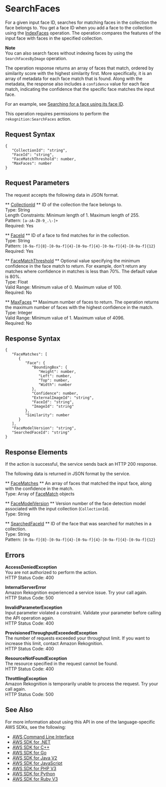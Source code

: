 # SearchFaces<a name="API_SearchFaces"></a>

For a given input face ID, searches for matching faces in the collection the face belongs to\. You get a face ID when you add a face to the collection using the [IndexFaces](API_IndexFaces.md) operation\. The operation compares the features of the input face with faces in the specified collection\. 

**Note**  
You can also search faces without indexing faces by using the `SearchFacesByImage` operation\.

 The operation response returns an array of faces that match, ordered by similarity score with the highest similarity first\. More specifically, it is an array of metadata for each face match that is found\. Along with the metadata, the response also includes a `confidence` value for each face match, indicating the confidence that the specific face matches the input face\. 

For an example, see [Searching for a face using its face ID](search-face-with-id-procedure.md)\.

This operation requires permissions to perform the `rekognition:SearchFaces` action\.

## Request Syntax<a name="API_SearchFaces_RequestSyntax"></a>

```
{
   "CollectionId": "string",
   "FaceId": "string",
   "FaceMatchThreshold": number,
   "MaxFaces": number
}
```

## Request Parameters<a name="API_SearchFaces_RequestParameters"></a>

The request accepts the following data in JSON format\.

 ** [CollectionId](#API_SearchFaces_RequestSyntax) **   <a name="rekognition-SearchFaces-request-CollectionId"></a>
ID of the collection the face belongs to\.  
Type: String  
Length Constraints: Minimum length of 1\. Maximum length of 255\.  
Pattern: `[a-zA-Z0-9_.\-]+`   
Required: Yes

 ** [FaceId](#API_SearchFaces_RequestSyntax) **   <a name="rekognition-SearchFaces-request-FaceId"></a>
ID of a face to find matches for in the collection\.  
Type: String  
Pattern: `[0-9a-f]{8}-[0-9a-f]{4}-[0-9a-f]{4}-[0-9a-f]{4}-[0-9a-f]{12}`   
Required: Yes

 ** [FaceMatchThreshold](#API_SearchFaces_RequestSyntax) **   <a name="rekognition-SearchFaces-request-FaceMatchThreshold"></a>
Optional value specifying the minimum confidence in the face match to return\. For example, don't return any matches where confidence in matches is less than 70%\. The default value is 80%\.   
Type: Float  
Valid Range: Minimum value of 0\. Maximum value of 100\.  
Required: No

 ** [MaxFaces](#API_SearchFaces_RequestSyntax) **   <a name="rekognition-SearchFaces-request-MaxFaces"></a>
Maximum number of faces to return\. The operation returns the maximum number of faces with the highest confidence in the match\.  
Type: Integer  
Valid Range: Minimum value of 1\. Maximum value of 4096\.  
Required: No

## Response Syntax<a name="API_SearchFaces_ResponseSyntax"></a>

```
{
   "FaceMatches": [ 
      { 
         "Face": { 
            "BoundingBox": { 
               "Height": number,
               "Left": number,
               "Top": number,
               "Width": number
            },
            "Confidence": number,
            "ExternalImageId": "string",
            "FaceId": "string",
            "ImageId": "string"
         },
         "Similarity": number
      }
   ],
   "FaceModelVersion": "string",
   "SearchedFaceId": "string"
}
```

## Response Elements<a name="API_SearchFaces_ResponseElements"></a>

If the action is successful, the service sends back an HTTP 200 response\.

The following data is returned in JSON format by the service\.

 ** [FaceMatches](#API_SearchFaces_ResponseSyntax) **   <a name="rekognition-SearchFaces-response-FaceMatches"></a>
An array of faces that matched the input face, along with the confidence in the match\.  
Type: Array of [FaceMatch](API_FaceMatch.md) objects

 ** [FaceModelVersion](#API_SearchFaces_ResponseSyntax) **   <a name="rekognition-SearchFaces-response-FaceModelVersion"></a>
Version number of the face detection model associated with the input collection \(`CollectionId`\)\.  
Type: String

 ** [SearchedFaceId](#API_SearchFaces_ResponseSyntax) **   <a name="rekognition-SearchFaces-response-SearchedFaceId"></a>
ID of the face that was searched for matches in a collection\.  
Type: String  
Pattern: `[0-9a-f]{8}-[0-9a-f]{4}-[0-9a-f]{4}-[0-9a-f]{4}-[0-9a-f]{12}` 

## Errors<a name="API_SearchFaces_Errors"></a>

 **AccessDeniedException**   
You are not authorized to perform the action\.  
HTTP Status Code: 400

 **InternalServerError**   
Amazon Rekognition experienced a service issue\. Try your call again\.  
HTTP Status Code: 500

 **InvalidParameterException**   
Input parameter violated a constraint\. Validate your parameter before calling the API operation again\.  
HTTP Status Code: 400

 **ProvisionedThroughputExceededException**   
The number of requests exceeded your throughput limit\. If you want to increase this limit, contact Amazon Rekognition\.  
HTTP Status Code: 400

 **ResourceNotFoundException**   
The resource specified in the request cannot be found\.  
HTTP Status Code: 400

 **ThrottlingException**   
Amazon Rekognition is temporarily unable to process the request\. Try your call again\.  
HTTP Status Code: 500

## See Also<a name="API_SearchFaces_SeeAlso"></a>

For more information about using this API in one of the language\-specific AWS SDKs, see the following:
+  [AWS Command Line Interface](https://docs.aws.amazon.com/goto/aws-cli/rekognition-2016-06-27/SearchFaces) 
+  [AWS SDK for \.NET](https://docs.aws.amazon.com/goto/DotNetSDKV3/rekognition-2016-06-27/SearchFaces) 
+  [AWS SDK for C\+\+](https://docs.aws.amazon.com/goto/SdkForCpp/rekognition-2016-06-27/SearchFaces) 
+  [AWS SDK for Go](https://docs.aws.amazon.com/goto/SdkForGoV1/rekognition-2016-06-27/SearchFaces) 
+  [AWS SDK for Java V2](https://docs.aws.amazon.com/goto/SdkForJavaV2/rekognition-2016-06-27/SearchFaces) 
+  [AWS SDK for JavaScript](https://docs.aws.amazon.com/goto/AWSJavaScriptSDK/rekognition-2016-06-27/SearchFaces) 
+  [AWS SDK for PHP V3](https://docs.aws.amazon.com/goto/SdkForPHPV3/rekognition-2016-06-27/SearchFaces) 
+  [AWS SDK for Python](https://docs.aws.amazon.com/goto/boto3/rekognition-2016-06-27/SearchFaces) 
+  [AWS SDK for Ruby V3](https://docs.aws.amazon.com/goto/SdkForRubyV3/rekognition-2016-06-27/SearchFaces) 